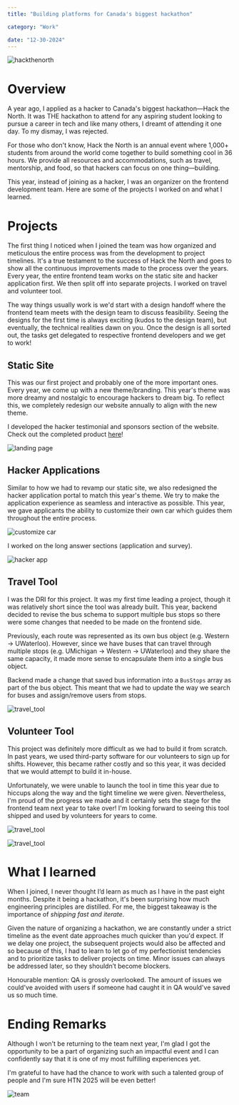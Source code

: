 ```yaml
---
title: "Building platforms for Canada's biggest hackathon"

category: "Work"

date: "12-30-2024"
---
```


![hackthenorth](/img/blog/hackthenorth.jpg)

# Overview

A year ago, I applied as a hacker to Canada's biggest hackathon—Hack the North. It was THE hackathon to attend for any aspiring student looking to pursue a career in tech and like many others, I dreamt of attending it one day. To my dismay, I was rejected.

For those who don't know, Hack the North is an annual event where 1,000+ students from around the world come together to build something cool in 36 hours. We provide all resources and accommodations, such as travel, mentorship, and food, so that hackers can focus on one thing—building.

This year, instead of joining as a hacker, I was an organizer on the frontend development team. Here are some of the projects I worked on and what I learned.

# Projects

The first thing I noticed when I joined the team was how organized and meticulous the entire process was from the development to project timelines. It's a true testament to the success of Hack the North and goes to show all the continuous improvements made to the process over the years. Every year, the entire frontend team works on the static site and hacker application first. We then split off into separate projects. I worked on travel and volunteer tool.

The way things usually work is we'd start with a design handoff where the frontend team meets with the design team to discuss feasibility. Seeing the designs for the first time is always exciting (kudos to the design team), but eventually, the technical realities dawn on you. Once the design is all sorted out, the tasks get delegated to respective frontend developers and we get to work!

## Static Site

This was our first project and probably one of the more important ones. Every year, we come up with a new theme/branding. This year's theme was more dreamy and nostalgic to encourage hackers to dream big. To reflect this, we completely redesign our website annually to align with the new theme.

I developed the hacker testimonial and sponsors section of the website. Check out the completed product [here](https://hackthenorth.com/)!

![landing page](/img/blog/landing.jpg)

## Hacker Applications

Similar to how we had to revamp our static site, we also redesigned the hacker application portal to match this year's theme. We try to make the application experience as seamless and interactive as possible. This year, we gave applicants the ability to customize their own car which guides them throughout the entire process.

![customize car](/img/blog/customize_car.png)

I worked on the long answer sections (application and survey).

![hacker app](/img/blog/hacker_app.gif)

## Travel Tool

I was the DRI for this project. It was my first time leading a project, though it was relatively short since the tool was already built. This year, backend decided to revise the bus schema to support multiple bus stops so there were some changes that needed to be made on the frontend side.

Previously, each route was represented as its own bus object (e.g. Western → UWaterloo). However, since we have buses that can travel through multiple stops (e.g. UMichigan → Western → UWaterloo) and they share the same capacity, it made more sense to encapsulate them into a single bus object.

Backend made a change that saved bus information into a `BusStops` array as part of the bus object. This meant that we had to update the way we search for buses and assign/remove users from stops.

![travel_tool](/img/blog/travel_tool.png)

## Volunteer Tool

This project was definitely more difficult as we had to build it from scratch. In past years, we used third-party software for our volunteers to sign up for shifts. However, this became rather costly and so this year, it was decided that we would attempt to build it in-house.

Unfortunately, we were unable to launch the tool in time this year due to hiccups along the way and the tight timeline we were given. Nevertheless, I'm proud of the progress we made and it certainly sets the stage for the frontend team next year to take over! I'm looking forward to seeing this tool shipped and used by volunteers for years to come.

![travel_tool](/img/blog/volunteer_dashboard.png)

![travel_tool](/img/blog/volunteer_database.png)

# What I learned

When I joined, I never thought I’d learn as much as I have in the past eight months. Despite it being a hackathon, it's been surprising how much engineering principles are distilled. For me, the biggest takeaway is the importance of _shipping fast and iterate_.

Given the nature of organizing a hackathon, we are constantly under a strict timeline as the event date approaches much quicker than you'd expect. If we delay one project, the subsequent projects would also be affected and so because of this, I had to learn to let go of my perfectionist tendencies and to prioritize tasks to deliver projects on time. Minor issues can always be addressed later, so they shouldn’t become blockers.

Honourable mention: QA is grossly overlooked. The amount of issues we could've avoided with users if someone had caught it in QA would've saved us so much time.

# Ending Remarks

Although I won't be returning to the team next year, I'm glad I got the opportunity to be a part of organizing such an impactful event and I can confidently say that it is one of my most fulfilling experiences yet.

I'm grateful to have had the chance to work with such a talented group of people and I'm sure HTN 2025 will be even better!

![team](/img/blog/team.jpg)
